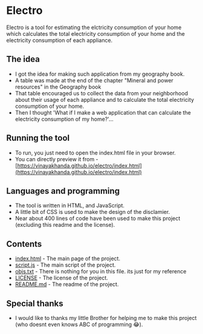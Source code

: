 # Electro 
Electro is a tool for estimating the elctricity consumption of your home which calculates the total electricity consumption of your home and the electricity consumption of each appliance.
## The idea
- I got the idea for making such application from my geography book.
- A table was made at the end of the chapter "Mineral and power resources" in the Geography book 
- That table encouraged us to collect the data from your neighborhood about their usage of each appliance  and to calculate the total electricity consumption of your home.
- Then I thought 'What if I make a web application that can calculate the electricity consumption of my home?'...
## Running the tool
- To run, you just need to open the index.html file in your browser.
- You can directly preview it from - [https://vinayakhanda.github.io/electro/index.html](https://vinayakhanda.github.io/electro/index.html)
## Languages and programming 
- The tool is written in HTML, and JavaScript.
- A little bit of CSS is used to make the design of the disclamier.
- Near about 400 lines of code have been used to make this project (excluding this readme and the license).
## Contents
- [index.html](index.html) - The main page of the project.
- [script.js](script.js) - The main script of the project.
- [objs.txt](objs.txt) - There is nothing for you in this file. its just for my reference 
- [LICENSE](LICENSE) - The license of the project.
- [README.md](README.md) - The readme of the project.
## Special thanks
- I would like to thanks my little Brother for helping me to make this project (who doesnt even knows ABC of programming 😂).